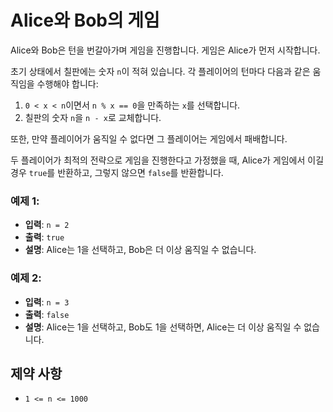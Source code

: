 # Alice와 Bob의 게임

Alice와 Bob은 턴을 번갈아가며 게임을 진행합니다. 게임은 Alice가 먼저 시작합니다.

초기 상태에서 칠판에는 숫자 `n`이 적혀 있습니다. 각 플레이어의 턴마다 다음과 같은 움직임을 수행해야 합니다:

1. `0 < x < n`이면서 `n % x == 0`을 만족하는 `x`를 선택합니다.
2. 칠판의 숫자 `n`을 `n - x`로 교체합니다.

또한, 만약 플레이어가 움직일 수 없다면 그 플레이어는 게임에서 패배합니다.

두 플레이어가 최적의 전략으로 게임을 진행한다고 가정했을 때, Alice가 게임에서 이길 경우 `true`를 반환하고, 그렇지 않으면 `false`를 반환합니다.

### 예제 1:

- **입력**: `n = 2`
- **출력**: `true`
- **설명**: Alice는 1을 선택하고, Bob은 더 이상 움직일 수 없습니다.

### 예제 2:

- **입력**: `n = 3`
- **출력**: `false`
- **설명**: Alice는 1을 선택하고, Bob도 1을 선택하면, Alice는 더 이상 움직일 수 없습니다.

## 제약 사항

- `1 <= n <= 1000`
